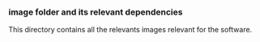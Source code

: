 ### image folder and its relevant dependencies

This directory contains all the relevants images relevant for the software.
